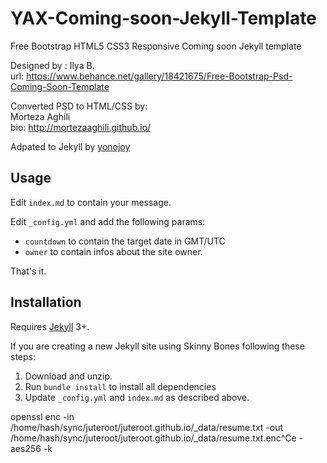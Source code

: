 # YAX-Coming-soon-Jekyll-Template
Free Bootstrap HTML5 CSS3 Responsive Coming soon  Jekyll template

Designed by : Ilya B.  
url: https://www.behance.net/gallery/18421675/Free-Bootstrap-Psd-Coming-Soon-Template  

Converted PSD to HTML/CSS by:  
Morteza Aghili  
bio: http://mortezaaghili.github.io/  

Adpated to Jekyll by [yonojoy](https://github.com/yonojoy)

## Usage
Edit `index.md` to contain your message.

Edit `_config.yml` and add the following params:

* `countdown` to contain the target date in GMT/UTC
* `owner` to contain infos about the site owner.

That's it.

## Installation

Requires [Jekyll](http://jekyllrb.com/) 3+. 

If you are creating a new Jekyll site using Skinny Bones following these steps:

1. Download and unzip.
2. Run `bundle install` to install all dependencies 
3. Update `_config.yml` and `index.md` as described above.

openssl enc -in /home/hash/sync/juteroot/juteroot.github.io/_data/resume.txt -out /home/hash/sync/juteroot/juteroot.github.io/_data/resume.txt.enc^Ce -aes256 -k
